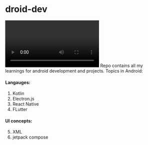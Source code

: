 # droid-dev
<video>https://app.screencastify.com/v3/watch/HAZ4zxZT8Edun8pzKDoj</video>
Repo contains all my learnings for android development and projects.
Topics in Android:

#### Langauges:

1. Kotlin
2. Electron.js
3. React Native
4. FLutter

#### UI concepts:

5. XML
6. jetpack compose
